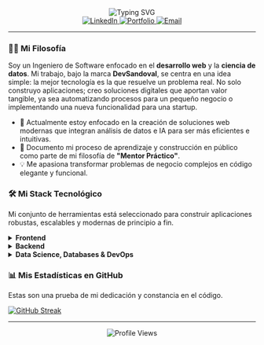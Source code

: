 <div align="center">
  <img src="https://readme-typing-svg.demolab.com?font=Fira+Code&pause=1000&color=44AEFB&center=true&vCenter=true&width=500&lines=Juan+David+Sandoval+Salvador;Web+Developer+%7C+Data+Scientist;Transforming+Ideas+into+Intelligent+Web+Apps" alt="Typing SVG" />
</div>

<div align="center">
  <a href="https://www.linkedin.com/in/devsandoval" target="_blank">
    <img src="https://img.shields.io/badge/LinkedIn-0077B5?style=for-the-badge&logo=linkedin&logoColor=white" alt="LinkedIn"/>
  </a>
  <a href="https://devsandoval.me" target="_blank">
    <img src="https://img.shields.io/badge/Portfolio-255E63?style=for-the-badge&logo=About.me&logoColor=white" alt="Portfolio"/>
  </a>
  <a href="mailto:sandovaldavid2201@gmail.com">
    <img src="https://img.shields.io/badge/Gmail-D14836?style=for-the-badge&logo=gmail&logoColor=white" alt="Email"/>
  </a>
</div>

---

### 👨‍💻 Mi Filosofía

Soy un Ingeniero de Software enfocado en el **desarrollo web** y la **ciencia de datos**. Mi trabajo, bajo la marca **DevSandoval**, se centra en una idea simple: la mejor tecnología es la que resuelve un problema real. No solo construyo aplicaciones; creo soluciones digitales que aportan valor tangible, ya sea automatizando procesos para un pequeño negocio o implementando una nueva funcionalidad para una startup.

- 🔭 Actualmente estoy enfocado en la creación de soluciones web modernas que integran análisis de datos e IA para ser más eficientes e intuitivas.
- 🌱 Documento mi proceso de aprendizaje y construcción en público como parte de mi filosofía de **"Mentor Práctico"**.
- 💡 Me apasiona transformar problemas de negocio complejos en código elegante y funcional.

### 🛠️ Mi Stack Tecnológico

Mi conjunto de herramientas está seleccionado para construir aplicaciones robustas, escalables y modernas de principio a fin.

<details>
  <summary><strong>Frontend</strong></summary>
  <br/>
  <p>
    <img src="https://img.shields.io/badge/React-20232A?style=for-the-badge&logo=react&logoColor=61DAFB" alt="React"/>
    <img src="https://img.shields.io/badge/Angular-DD0031?style=for-the-badge&logo=angular&logoColor=white" alt="Angular"/>
    <img src="https://img.shields.io/badge/Next.js-000000?style=for-the-badge&logo=next.js&logoColor=white" alt="Next.js"/>
    <img src="https://img.shields.io/badge/Astro-0C1222?style=for-the-badge&logo=astro&logoColor=white" alt="Astro"/>
    <img src="https://img.shields.io/badge/TypeScript-3178C6?style=for-the-badge&logo=typescript&logoColor=white" alt="TypeScript"/>
    <img src="https://img.shields.io/badge/JavaScript-F7DF1E?style=for-the-badge&logo=javascript&logoColor=black" alt="JavaScript"/>
    <img src="https://img.shields.io/badge/Tailwind_CSS-06B6D4?style=for-the-badge&logo=tailwind-css&logoColor=white" alt="Tailwind"/>
  </p>
</details>

<details>
  <summary><strong>Backend</strong></summary>
  <br/>
  <p>
    <img src="https://img.shields.io/badge/Node.js-43853D?style=for-the-badge&logo=node.js&logoColor=white" alt="Node.js"/>
    <img src="https://img.shields.io/badge/Express.js-404D59?style=for-the-badge&logo=express&logoColor=white" alt="Express.js"/>
    <img src="https.img.shields.io/badge/Python-14354C?style=for-the-badge&logo=python&logoColor=white" alt="Python"/>
    <img src="https://img.shields.io/badge/Django-092E20?style=for-the-badge&logo=django&logoColor=white" alt="Django"/>
    <img src="https.img.shields.io/badge/Java-ED8B00?style=for-the-badge&logo=openjdk&logoColor=white" alt="Java"/>
    <img src="https://img.shields.io/badge/Spring-6DB33F?style=for-the-badge&logo=spring&logoColor=white" alt="Spring"/>
  </p>
</details>

<details>
  <summary><strong>Data Science, Databases & DevOps</strong></summary>
  <br/>
  <p>
    <img src="https://img.shields.io/badge/Pandas-150458?style=for-the-badge&logo=pandas&logoColor=white" alt="Pandas"/>
    <img src="https://img.shields.io/badge/scikit--learn-F7931E?style=for-the-badge&logo=scikit-learn&logoColor=white" alt="Scikit-learn"/>
    <img src="https://img.shields.io/badge/PostgreSQL-316192?style=for-the-badge&logo=postgresql&logoColor=white" alt="PostgreSQL"/>
    <img src="https://img.shields.io/badge/MySQL-00000F?style=for-the-badge&logo=mysql&logoColor=white" alt="MySQL"/>
    <img src="https://img.shields.io/badge/Docker-2496ED?style=for-the-badge&logo=docker&logoColor=white" alt="Docker"/>
    <img src="https://img.shields.io/badge/Git-F05032?style=for-the-badge&logo=git&logoColor=white" alt="Git"/>
  </p>
</details>

### 📊 Mis Estadísticas en GitHub

Estas son una prueba de mi dedicación y constancia en el código.

[![GitHub Streak](https://streak-stats.demolab.com?user=sandovaldavid&theme=react&hide_border=true&locale=es&exclude_days=Sun%2CSat)](https://git.io/streak-stats)

---
<div align="center">
  <img src="https://komarev.com/ghpvc/?username=sandovaldavid&color=blue" alt="Profile Views" />
</div>
